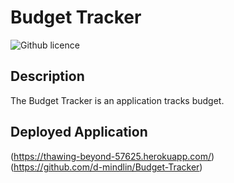 # Budget Tracker

![Github licence](http://img.shields.io/badge/license-MIT-blue.svg)

## Description

The Budget Tracker is an application tracks budget. 


## Deployed Application 

(https://thawing-beyond-57625.herokuapp.com/)<br />
(https://github.com/d-mindlin/Budget-Tracker)